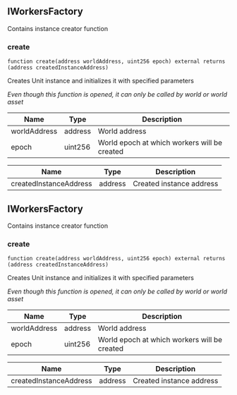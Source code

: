 ## IWorkersFactory


Contains instance creator function





### create

```solidity
function create(address worldAddress, uint256 epoch) external returns (address createdInstanceAddress)
```

Creates Unit instance and initializes it with specified parameters

_Even though this function is opened, it can only be called by world or world asset_

| Name | Type | Description |
| ---- | ---- | ----------- |
| worldAddress | address | World address |
| epoch | uint256 | World epoch at which workers will be created |

| Name | Type | Description |
| ---- | ---- | ----------- |
| createdInstanceAddress | address | Created instance address |


## IWorkersFactory


Contains instance creator function





### create

```solidity
function create(address worldAddress, uint256 epoch) external returns (address createdInstanceAddress)
```

Creates Unit instance and initializes it with specified parameters

_Even though this function is opened, it can only be called by world or world asset_

| Name | Type | Description |
| ---- | ---- | ----------- |
| worldAddress | address | World address |
| epoch | uint256 | World epoch at which workers will be created |

| Name | Type | Description |
| ---- | ---- | ----------- |
| createdInstanceAddress | address | Created instance address |


